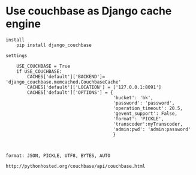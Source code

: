 Use couchbase as Django cache engine
====
    install
        pip install django_couchbase
    
    settings
        
        USE_COUCHBASE = True
        if USE_COUCHBASE:
            CACHES['default']['BACKEND']= 'django_couchbase.memcached.CouchbaseCache'
            CACHES['default']['LOCATION'] = ['127.0.0.1:8091']
            CACHES['default']['OPTIONS'] = {
                                            'bucket': 'bk',
                                            'password': 'password',
                                            'operation_timeout': 20.5,
                                            'gevent_support': False,
                                            'format': 'PICKLE',
                                            'transcoder':myTranscoder,
                                            'admin:pwd': 'admin:password'
                                            }

                                            
                                            
    format: JSON, PICKLE, UTF8, BYTES, AUTO
    
    http://pythonhosted.org/couchbase/api/couchbase.html
    
    